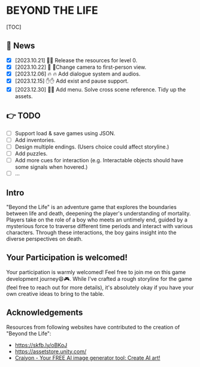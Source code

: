 # BEYOND THE LIFE

[TOC]

## 🎉 News 

- [x] [2023.10.21] 🚀🚀 Release the resources for level 0.
- [x] [2023.10.22] 🔨 🧩Change camera to first-person view.
- [x] [2023.12.06] :fire: :fire: Add dialogue system and audios.
- [x] [2023.12.15] :hand::hand: Add exist and pause support.
- [x] [2023.12.30] :raised_hands::raised_hands: Add menu. Solve cross scene reference. Tidy up the assets.

## 👉 TODO 
- [ ] Support load & save games using JSON.
- [ ] Add inventories.
- [ ] Design multiple endings. (Users choice could affect storyline.) 
- [ ] Add puzzles.
- [ ] Add more cues for interaction (e.g. Interactable objects should have some signals when hovered.)
- [ ] ...

## Intro

"Beyond the Life" is an adventure game that explores the boundaries between life and death, deepening the player's understanding of mortality. Players take on the role of a boy who meets an untimely end, guided by a mysterious force to traverse different time periods and interact with various characters. Through these interactions, the boy gains insight into the diverse perspectives on death.

## Your Participation is welcomed!

Your participation is warmly welcomed! Feel free to join me on this game development journey😄🎮. While I've crafted a rough storyline for the game (feel free to reach out for more details), it's absolutely okay if you have your own creative ideas to bring to the table.

## Acknowledgements

Resources from following websites have contributed to the creation of "Beyond the Life":

- https://skfb.ly/oBKoJ
- https://assetstore.unity.com/
- [Craiyon - Your FREE AI image generator tool: Create AI art!](https://www.craiyon.com/)